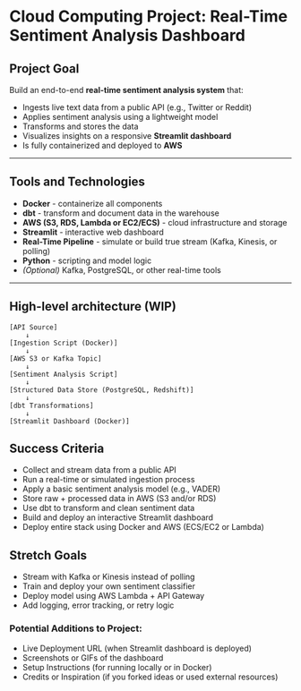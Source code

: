 # **Cloud Computing Project: Real-Time Sentiment Analysis Dashboard**

## **Project Goal**
Build an end-to-end **real-time sentiment analysis system** that:
- Ingests live text data from a public API (e.g., Twitter or Reddit)
- Applies sentiment analysis using a lightweight model
- Transforms and stores the data
- Visualizes insights on a responsive **Streamlit dashboard**
- Is fully containerized and deployed to **AWS**

---

## **Tools and Technologies**
- **Docker** - containerize all components
- **dbt** - transform and document data in the warehouse
- **AWS (S3, RDS, Lambda or EC2/ECS)** - cloud infrastructure and storage
- **Streamlit** - interactive web dashboard
- **Real-Time Pipeline** - simulate or build true stream (Kafka, Kinesis, or polling)
- **Python** - scripting and model logic
- *(Optional)* Kafka, PostgreSQL, or other real-time tools

---

## **High-level architecture** (WIP)
```text
[API Source]
    ↓
[Ingestion Script (Docker)]
    ↓
[AWS S3 or Kafka Topic]
    ↓
[Sentiment Analysis Script]
    ↓
[Structured Data Store (PostgreSQL, Redshift)]
    ↓
[dbt Transformations]
    ↓
[Streamlit Dashboard (Docker)]
```

## **Success Criteria**
- Collect and stream data from a public API
- Run a real-time or simulated ingestion process
- Apply a basic sentiment analysis model (e.g., VADER)
- Store raw + processed data in AWS (S3 and/or RDS)
- Use dbt to transform and clean sentiment data
- Build and deploy an interactive Streamlit dashboard
- Deploy entire stack using Docker and AWS (ECS/EC2 or Lambda)

## **Stretch Goals**
- Stream with Kafka or Kinesis instead of polling
- Train and deploy your own sentiment classifier
- Deploy model using AWS Lambda + API Gateway
- Add logging, error tracking, or retry logic


### **Potential Additions to Project:**
- Live Deployment URL (when Streamlit dashboard is deployed)
- Screenshots or GIFs of the dashboard
- Setup Instructions (for running locally or in Docker)
- Credits or Inspiration (if you forked ideas or used external resources)